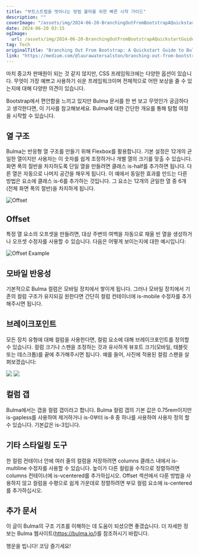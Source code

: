 ```yaml
---
title: "부트스트랩을 벗어나는 방법 불마를 위한 빠른 시작 가이드"
description: ""
coverImage: "/assets/img/2024-06-20-BranchingOutFromBootstrapAQuickstartGuidetoBulma_0.png"
date: 2024-06-20 03:15
ogImage:
  url: /assets/img/2024-06-20-BranchingOutFromBootstrapAQuickstartGuidetoBulma_0.png
tag: Tech
originalTitle: "Branching Out From Bootstrap: A Quickstart Guide to Bulma"
link: "https://medium.com/@laurawatersalston/branching-out-from-bootstrap-a-quickstart-guide-to-bulma-eaa9950ab3e1"
---
```


마치 중고차 판매원이 되는 것 같지 않지만, CSS 프레임워크에는 다양한 옵션이 있습니다. 무엇이 가장 예쁘고 사용하기 쉬운 프레임워크이며 전체적으로 어떤 보상을 줄 수 있는지에 대해 다양한 의견이 있습니다.

Bootstrap에서 편안함을 느끼고 있지만 Bulma 문서를 한 번 보고 무엇인가 궁금하다고 생각한다면, 이 기사를 참고해보세요. Bulma에 대한 간단한 개요를 통해 탐험 여정을 시작할 수 있습니다.

## 열 구조

Bulma는 반응형 열 구조를 만들기 위해 Flexbox를 활용합니다. 기본 설정은 12개의 균일한 열이지만 사용자는 이 숫자를 쉽게 조정하거나 개별 열의 크기를 맞출 수 있습니다. 화면 폭의 절반을 차지하도록 단일 열을 만들려면 클래스 is-half를 추가하면 됩니다. 다른 열은 자동으로 나머지 공간을 채우게 됩니다. 이 예에서 동일한 효과를 만드는 다른 방법은 요소에 클래스 is-6를 추가하는 것입니다. 그 요소는 12개의 균일한 열 중 6개(전체 화면 폭의 절반)을 차지하게 됩니다.

<div class="content-ad"></div>

![Offset](/assets/img/2024-06-20-BranchingOutFromBootstrapAQuickstartGuidetoBulma_0.png)

## Offset

특정 열 요소의 오프셋을 만들려면, 대상 주변의 여백을 자동으로 채울 빈 열을 생성하거나 오프셋 수정자를 사용할 수 있습니다. 다음은 어떻게 보이는지에 대한 예시입니다:

![Offset Example](/assets/img/2024-06-20-BranchingOutFromBootstrapAQuickstartGuidetoBulma_1.png)

<div class="content-ad"></div>

## 모바일 반응성

기본적으로 Bulma 컬럼은 모바일 장치에서 쌓이게 됩니다. 그러나 모바일 장치에서 기존의 컬럼 구조가 유지되길 원한다면 간단히 컬럼 컨테이너에 is-mobile 수정자를 추가해주시면 됩니다.

## 브레이크포인트

모든 장치 유형에 대해 컬럼을 사용한다면, 컬럼 요소에 대해 브레이크포인트를 정의할 수 있습니다. 컬럼 크기나 스팬을 조정하는 것과 유사하게 뷰포트 크기(모바일, 태블릿 또는 데스크톱)를 끝에 추가해주시면 됩니다. 예를 들어, 사진에 적용된 컬럼 스팬을 살펴보겠습니다:

<div class="content-ad"></div>


<div class="columns">
  <div id=”popsiclePhoto” class="column
   is-4-desktop is-6-tablet is-8-mobile/>


<img src="/assets/img/2024-06-20-BranchingOutFromBootstrapAQuickstartGuidetoBulma_2.png" />

<img src="/assets/img/2024-06-20-BranchingOutFromBootstrapAQuickstartGuidetoBulma_3.png" />

<img src="/assets/img/2024-06-20-BranchingOutFromBootstrapAQuickstartGuidetoBulma_4.png" />

<div class="content-ad"></div>

## 컬럼 갭

Bulma에서는 갭을 컬럼 갭이라고 합니다. Bulma 컬럼 갭의 기본 값은 0.75rem이지만 is-gapless를 사용하여 제거하거나 is-0부터 is-8 중 하나를 사용하여 사용자 정의 할 수 있습니다. 기본값은 is-3입니다.

## 기타 스타일링 도구

한 컬럼 컨테이너 안에 여러 줄의 컬럼을 저장하려면 columns 클래스 내에서 is-multiline 수정자를 사용할 수 있습니다. 높이가 다른 컬럼을 수직으로 정렬하려면 columns 컨테이너에 is-vcentered를 추가하십시오. Offset 섹션에서 다룬 방법을 사용하지 않고 컬럼을 수평으로 쉽게 가운데로 정렬하려면 부모 컬럼 요소에 is-centered를 추가하십시오.

<div class="content-ad"></div>

## 추가 문서

이 글이 Bulma의 구조 기초를 이해하는 데 도움이 되셨으면 좋겠습니다. 더 자세한 정보는 Bulma 웹사이트(https://bulma.io/)를 참조하시기 바랍니다.

행운을 빕니다! 코딩 즐기세요!
